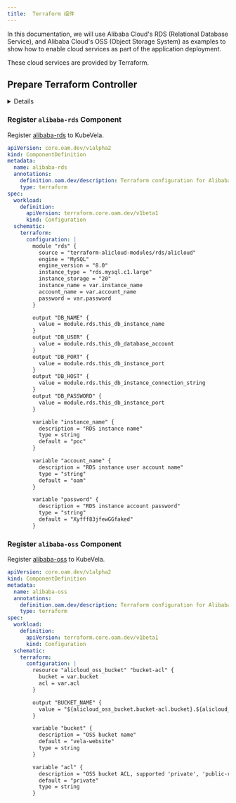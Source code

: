 ```yaml
---
title:  Terraform 组件
---
```


In this documentation, we will use Alibaba Cloud's RDS (Relational Database Service), and Alibaba Cloud's OSS (Object Storage System) as examples to show how to enable cloud services as part of the application deployment.

These cloud services are provided by Terraform.

## Prepare Terraform Controller

<details>

Download the latest chart, like `terraform-controller-chart-0.1.8.tgz`, from the latest [releases list](https://github.com/oam-dev/terraform-controller/releases) and install it.

```shell
$ helm install terraform-controller terraform-controller-0.1.8.tgz
NAME: terraform-controller
LAST DEPLOYED: Mon Apr 26 15:55:35 2021
NAMESPACE: default
STATUS: deployed
REVISION: 1
TEST SUITE: None
```

### Apply Provider Credentials

By applying Terraform Provider credentials, Terraform controller can be authenticated to deploy and manage cloud resources.

Please refer to [Terraform controller getting started](https://github.com/oam-dev/terraform-controller/blob/master/getting-started.md) on how to apply Provider for Alibaba Cloud or AWS.

</details>

### Register `alibaba-rds` Component

Register [alibaba-rds](https://github.com/oam-dev/kubevela/tree/master/docs/examples/terraform/cloud-resource-provision-and-consume/ComponentDefinition-alibaba-rds.yaml) to KubeVela.

```yaml
apiVersion: core.oam.dev/v1alpha2
kind: ComponentDefinition
metadata:
  name: alibaba-rds
  annotations:
    definition.oam.dev/description: Terraform configuration for Alibaba Cloud RDS object
    type: terraform
spec:
  workload:
    definition:
      apiVersion: terraform.core.oam.dev/v1beta1
      kind: Configuration
  schematic:
    terraform:
      configuration: |
        module "rds" {
          source = "terraform-alicloud-modules/rds/alicloud"
          engine = "MySQL"
          engine_version = "8.0"
          instance_type = "rds.mysql.c1.large"
          instance_storage = "20"
          instance_name = var.instance_name
          account_name = var.account_name
          password = var.password
        }

        output "DB_NAME" {
          value = module.rds.this_db_instance_name
        }
        output "DB_USER" {
          value = module.rds.this_db_database_account
        }
        output "DB_PORT" {
          value = module.rds.this_db_instance_port
        }
        output "DB_HOST" {
          value = module.rds.this_db_instance_connection_string
        }
        output "DB_PASSWORD" {
          value = module.rds.this_db_instance_port
        }

        variable "instance_name" {
          description = "RDS instance name"
          type = string
          default = "poc"
        }

        variable "account_name" {
          description = "RDS instance user account name"
          type = "string"
          default = "oam"
        }

        variable "password" {
          description = "RDS instance account password"
          type = "string"
          default = "Xyfff83jfewGGfaked"
        }

```

### Register `alibaba-oss` Component

Register [alibaba-oss](https://github.com/oam-dev/kubevela/tree/master/docs/examples/terraform/cloud-resource-provision-and-consume/ComponentDefinition-alibaba-oss.yaml) to KubeVela.


```yaml
apiVersion: core.oam.dev/v1alpha2
kind: ComponentDefinition
metadata:
  name: alibaba-oss
  annotations:
    definition.oam.dev/description: Terraform configuration for Alibaba Cloud OSS object
    type: terraform
spec:
  workload:
    definition:
      apiVersion: terraform.core.oam.dev/v1beta1
      kind: Configuration
  schematic:
    terraform:
      configuration: |
        resource "alicloud_oss_bucket" "bucket-acl" {
          bucket = var.bucket
          acl = var.acl
        }

        output "BUCKET_NAME" {
          value = "${alicloud_oss_bucket.bucket-acl.bucket}.${alicloud_oss_bucket.bucket-acl.extranet_endpoint}"
        }

        variable "bucket" {
          description = "OSS bucket name"
          default = "vela-website"
          type = string
        }

        variable "acl" {
          description = "OSS bucket ACL, supported 'private', 'public-read', 'public-read-write'"
          default = "private"
          type = string
        }


```
